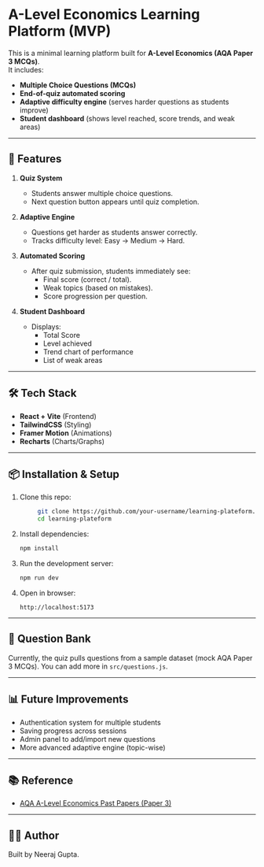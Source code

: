 # A-Level Economics Learning Platform (MVP)

This is a minimal learning platform built for **A-Level Economics (AQA Paper 3 MCQs)**.  
It includes:

- **Multiple Choice Questions (MCQs)**
- **End-of-quiz automated scoring**
- **Adaptive difficulty engine** (serves harder questions as students improve)
- **Student dashboard** (shows level reached, score trends, and weak areas)

---

## 🚀 Features

1. **Quiz System**
   - Students answer multiple choice questions.
   - Next question button appears until quiz completion.

2. **Adaptive Engine**
   - Questions get harder as students answer correctly.
   - Tracks difficulty level: Easy → Medium → Hard.

3. **Automated Scoring**
   - After quiz submission, students immediately see:
     - Final score (correct / total).
     - Weak topics (based on mistakes).
     - Score progression per question.

4. **Student Dashboard**
   - Displays:
     - Total Score
     - Level achieved
     - Trend chart of performance
     - List of weak areas

---

## 🛠️ Tech Stack

- **React + Vite** (Frontend)
- **TailwindCSS** (Styling)
- **Framer Motion** (Animations)
- **Recharts** (Charts/Graphs)

---

## 📦 Installation & Setup

1. Clone this repo:
   ```bash
        git clone https://github.com/your-username/learning-plateform.git
        cd learning-plateform
    ````

2. Install dependencies:

   ```bash
   npm install
   ```

3. Run the development server:

   ```bash
   npm run dev
   ```

4. Open in browser:

   ```
   http://localhost:5173
   ```

---

## 📘 Question Bank

Currently, the quiz pulls questions from a sample dataset (mock AQA Paper 3 MCQs).
You can add more in `src/questions.js`.

---

## 📊 Future Improvements

* Authentication system for multiple students
* Saving progress across sessions
* Admin panel to add/import new questions
* More advanced adaptive engine (topic-wise)

---

## 📚 Reference

* [AQA A-Level Economics Past Papers (Paper 3)](https://www.physicsandmathstutor.com/past-papers/a-level-economics/aqa-paper-3/)

---

## 👨‍💻 Author

Built by Neeraj Gupta.

```